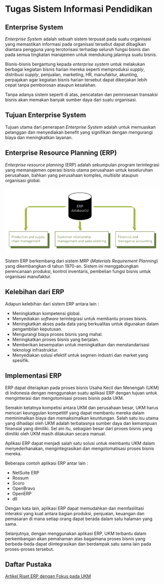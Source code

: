 # Tugas Sistem Informasi Pendidikan

## Enterprise System

_Enterprise System_ adalah sebuah sistem terpusat pada suatu organisasi yang memastikan informasi pada organisasi tersebut dapat dibagikan diantara pengguna yang terotorisasi terhadap seluruh fungsi bisnis dan pada semua tingkatan manajemen untuk mendukung jalannya suatu bisnis.

Bisnis-bisnis bergantung kepada _enterprise system_ untuk melakukan berbagai kegiatan bisnis harian mereka seperti memproduksi _supply_, distribusi _supply_, penjualan, marketing, HR, manufaktur, akunting, perpajakan agar kegiatan bisnis harian tersebut dapat dikerjakan lebih cepat tanpa pemborosan ataupun kesalahan.

Tanpa adanya sistem seperti di atas, pencatatan dan pemrosesan transaksi bisnis akan memakan banyak sumber daya dari suatu organisasi.

## Tujuan Enterprise System

Tujuan utama dari penerapan _Enterprise System_ adalah untuk memuaskan pelanggan dan menyediakan benefit yang signifikan dengan mengurangi biaya dan meningkatkan layanan.

## Enterprise Resource Planning (ERP)

_Enterprise resource planning_ (ERP) adalah sekumpulan program terintegrasi yang memanajemen operasi bisnis utama perusahaan untuk keseluruhan perusahaan, bahkan yang perusahaan komples, _multisite_ ataupun organisasi global.

![ERP](erp-1.png)

Sistem ERP berkembang dari sistem MRP (_Materials Requirement Planning_) yang dikembangkan di tahun 1970-an. Sistem ini menggabungkan perencanaan produksi, kontrol inventaris, pembelian fungsi bisnis untuk organisasi manufaktur.

## Kelebihan dari ERP

Adapun kelebihan dari sistem ERP antara lain :

- Meningkatkan kompetensi global.
- Menyediakan _software_ terintegrasi untuk membantu proses bisnis.
- Meningkatkan akses pada data yang berkualitas untuk digunakan dalam pengambilan keputusan.
- Mengurangi biaya proses bisnis yang mahal.
- Meningkatkan proses bisnis yang berjalan.
- Memberikan kesempatan untuk meningkatkan dan menstandarisasi teknologi infrastruktur.
- Menyediakan solusi efektif untuk segmen industri dan market yang spesifik.

## Implementasi ERP

ERP dapat diterapkan pada proses bisnis Usaha Kecil dan Menengah (UKM) di Indonesia dengan menggunakan suatu aplikasi ERP dengan tujuan untuk menginterasi dan mengotomisasi proses bisnis pada UKM.

Semakin ketatnya kompetisi antara UKM dan perusahaan besar, UKM harus mencari keunggulan kompetitif yang dapat membantu mereka dalam meminimalkan biaya dan memaksimalkan keuntungan. Salah satu isu utama yang dihadapi oleh UKM adalah terbatasnya sumber daya dan kemampuan finansial yang dimiliki. Sel ain itu, sebagian besar dari proses bisnis yang dimiliki oleh UKM masih dilakukan secara manual.

Aplikasi ERP dapat menjadi salah satu solusi untuk membantu UKM dalam menyederhanakan, mengintegrasikan dan mengotomatisasi proses bisnis mereka.

Beberapa contoh aplikasi ERP antar lain :

- NetSuite ERP
- Rossum
- Scoro
- OpenBravo
- OpenERP
- dll

Dengan kata lain, aplikasi ERP dapat memudahkan dan memfasilitasi interaksi yang kuat antara bagian produksi, penjualan, keuangan dan pemasaran di mana setiap orang dapat berada dalam satu halaman yang sama.

Selanjutnya, dengan menggunakan aplikasi ERP, UKM terbantu dalam perkembangan akan pemahaman atas bagaimana proses bisnis yang berbeda-beda dapat diintegrasikan dan berdampak satu sama lain pada proses-proses tersebut.

## Daftar Pustaka

[Artikel Riset ERP dengan Fokus pada UKM](https://jsi.cs.ui.ac.id/index.php/jsi/article/view/287/112)
